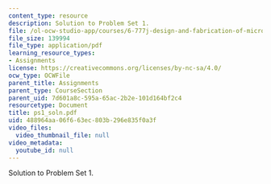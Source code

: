 ```yaml
---
content_type: resource
description: Solution to Problem Set 1.
file: /ol-ocw-studio-app/courses/6-777j-design-and-fabrication-of-microelectromechanical-devices-spring-2007/488964aa06f663ec803b296e835f0a3f_ps1_soln.pdf
file_size: 139994
file_type: application/pdf
learning_resource_types:
- Assignments
license: https://creativecommons.org/licenses/by-nc-sa/4.0/
ocw_type: OCWFile
parent_title: Assignments
parent_type: CourseSection
parent_uid: 7d601a8c-595a-65ac-2b2e-101d164bf2c4
resourcetype: Document
title: ps1_soln.pdf
uid: 488964aa-06f6-63ec-803b-296e835f0a3f
video_files:
  video_thumbnail_file: null
video_metadata:
  youtube_id: null
---
```

Solution to Problem Set 1.